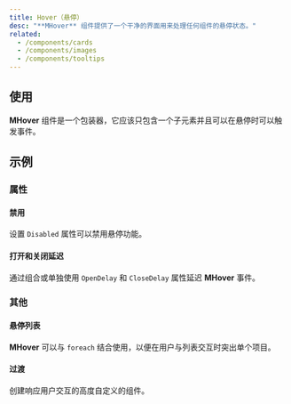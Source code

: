 ```yaml
---
title: Hover（悬停）
desc: "**MHover** 组件提供了一个干净的界面用来处理任何组件的悬停状态。"
related:
  - /components/cards
  - /components/images
  - /components/tooltips
---
```


## 使用

**MHover** 组件是一个包装器，它应该只包含一个子元素并且可以在悬停时可以触发事件。

<hover-usage></hover-usage>

## 示例

### 属性

#### 禁用

设置 `Disabled` 属性可以禁用悬停功能。

<masa-example file="Examples.components.hover.Disabled"></masa-example>

#### 打开和关闭延迟

通过组合或单独使用 `OpenDelay` 和 `CloseDelay` 属性延迟 **MHover** 事件。

<masa-example file="Examples.components.hover.Open"></masa-example>

### 其他

#### 悬停列表

**MHover** 可以与 `foreach`  结合使用，以便在用户与列表交互时突出单个项目。

<masa-example file="Examples.components.hover.List"></masa-example>

#### 过渡

创建响应用户交互的高度自定义的组件。

<masa-example file="Examples.components.hover.Transition"></masa-example>